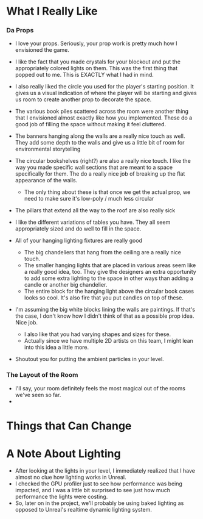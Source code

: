 
# What I Really Like

### Da Props

- I love your props. Seriously, your prop work is pretty much how I envisioned the game.

- I like the fact that you made crystals for your blockout and put the appropriately colored lights on them. This was the first thing that popped out to me. This is EXACTLY what I had in mind.
- I also really liked the circle you used for the player's starting position. It gives us a visual indication of where the player will be starting and gives us room to create another prop to decorate the space.
- The various book piles scattered across the room were another thing that I envisioned almost exactly like how you implemented. These do a good job of filling the space without making it feel cluttered.
- The banners hanging along the walls are a really nice touch as well. They add some depth to the walls and give us a little bit of room for environmental storytelling
- The circular bookshelves (right?) are also a really nice touch. I like the way you made specific wall sections that are meant to a space specifically for them. The do a really nice job of breaking up the flat appearance of the walls.
	- The only thing about these is that once we get the actual prop, we need to make sure it's low-poly / much less circular
- The pillars that extend all the way to the roof are also really sick
- I like the different variations of tables you have. They all seem appropriately sized and do well to fill in the space.
- All of your hanging lighting fixtures are really good
	- The big chandeliers that hang from the ceiling are a really nice touch.
	- The smaller hanging lights that are placed in various areas seem like a really good idea, too. They give the designers an extra opportunity to add some extra lighting to the space in other ways than adding a candle or another big chandelier.
	- The entire block for the hanging light above the circular book cases looks so cool. It's also fire that you put candles on top of these.
- I'm assuming the big white blocks lining the walls are paintings. If that's the case, I don't know how I didn't think of that as a possible prop idea. Nice job.
	- I also like that you had varying shapes and sizes for these.
	- Actually since we have multiple 2D artists on this team, I might lean into this idea a little more.
- Shoutout you for putting the ambient particles in your level.

### The Layout of the Room

- I'll say, your room definitely feels the most magical out of the rooms we've seen so far. 
- 

# Things that Can Change

# A Note About Lighting
- After looking at the lights in your level, I immediately realized that I have almost no clue how lighting works in Unreal.
- I checked the GPU profiler just to see how performance was being impacted, and I was a little bit surprised to see just how much performance the lights were costing.
- So, later on in the project, we'll probably be using baked lighting as opposed to Unreal's realtime dynamic lighting system.
